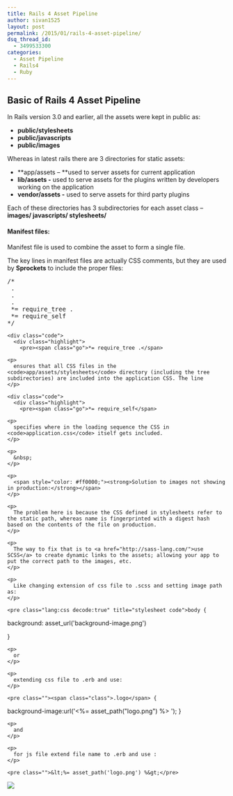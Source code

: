 ```yaml
---
title: Rails 4 Asset Pipeline
author: sivan1525
layout: post
permalink: /2015/01/rails-4-asset-pipeline/
dsq_thread_id:
  - 3499533300
categories:
  - Asset Pipeline
  - Rails4
  - Ruby
---
```

## Basic of Rails 4 Asset Pipeline

In Rails version 3.0 and earlier, all the assets were kept in public as:

  * **public/stylesheets**
  * **public/javascripts**
  * **public/images**

Whereas in latest rails there are 3 directories for static assets:

  * **app/assets &#8211; **used to server assets for current application
  * **lib/assets -** used to serve assets for the plugins written by developers working on the application
  * **vendor/assets -** used to serve assets for third party plugins

Each of these directories has 3 subdirectories for each asset class &#8211; **<span class="go">images/ javascripts/ stylesheets/</span>**

#### Manifest files:

Manifest file is used to combine the asset to form a single file.

The key lines in manifest files are actually CSS comments, but they are used by **Sprockets** to include the proper files:

<div class="code">
  <div class="highlight">
    <pre><span class="cm">/*</span>
<span class="cm"> .</span>
<span class="cm"> .</span>
<span class="cm"> .</span>
<span class="cm"> *= require_tree .</span>
<span class="cm"> *= require_self</span>
<span class="cm">*/</span>
</pre>
    
    <div class="code">
      <div class="highlight">
        <pre><span class="go">*= require_tree .</span>
</pre>
      </div>
    </div>
    
    <p>
      ensures that all CSS files in the <code>app/assets/stylesheets</code> directory (including the tree subdirectories) are included into the application CSS. The line
    </p>
    
    <div class="code">
      <div class="highlight">
        <pre><span class="go">*= require_self</span>
</pre>
      </div>
    </div>
    
    <p>
      specifies where in the loading sequence the CSS in <code>application.css</code> itself gets included.
    </p>
    
    <p>
      &nbsp;
    </p>
    
    <p>
      <span style="color: #ff0000;"><strong>Solution to images not showing in production:</strong></span>
    </p>
    
    <p>
      The problem here is because the CSS defined in stylesheets refer to the static path, whereas name is fingerprinted with a digest hash based on the contents of the file on production.
    </p>
    
    <p>
      The way to fix that is to <a href="http://sass-lang.com/">use SCSS</a> to create dynamic links to the assets; allowing your app to put the correct path to the images, etc.
    </p>
    
    <p>
      Like changing extension of css file to .scss and setting image path as:
    </p>
    
    <pre class="lang:css decode:true" title="stylesheet code">body {    

background: asset_url('background-image.png')

}</pre>
    
    <p>
      or
    </p>
    
    <p>
      extending css file to .erb and use:
    </p>
    
    <pre class=""><span class="class">.logo</span> {
  <span class="key">background-image</span>:<span class="function"><span class="delimiter">url(</span><span class="content">'&lt;%= asset_path("logo.png"</span><span class="delimiter">)</span></span> <span class="error">%</span>&gt; <span class="string"><span class="delimiter">'</span><span class="content">)</span><span class="delimiter">;</span></span>
}</pre>
    
    <p>
      and
    </p>
    
    <p>
      for js file extend file name to .erb and use :
    </p>
    
    <pre class="">&lt;%= asset_path('logo.png') %&gt;</pre>
  </div>
  
  <div class="highlight">
  </div>
</div>

<div class="pvc_clear">
</div>

<p id="pvc_stats_80" class="pvc_stats " element-id="80">
  <img src="https://railsnuggets.com/wp-content/plugins/page-views-count/ajax-loader.gif" border=0 />
</p>

<div class="pvc_clear">
</div>